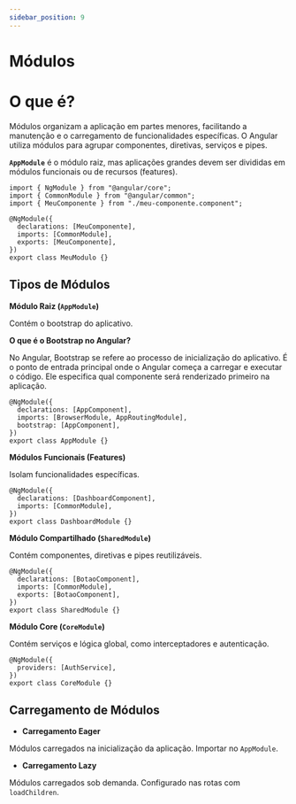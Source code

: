 ```yaml
---
sidebar_position: 9
---
```


# Módulos

# O que é?

Módulos organizam a aplicação em partes menores, facilitando a manutenção e o carregamento de funcionalidades específicas. O Angular utiliza módulos para agrupar componentes, diretivas, serviços e pipes.

**`AppModule`** é o módulo raiz, mas aplicações grandes devem ser divididas em módulos funcionais ou de recursos (features).

```tsx
import { NgModule } from "@angular/core";
import { CommonModule } from "@angular/common";
import { MeuComponente } from "./meu-componente.component";

@NgModule({
  declarations: [MeuComponente],
  imports: [CommonModule],
  exports: [MeuComponente],
})
export class MeuModulo {}
```

## Tipos de Módulos

**Módulo Raiz (`AppModule`)**

Contém o bootstrap do aplicativo.

**O que é o Bootstrap no Angular?**

No Angular, Bootstrap se refere ao processo de inicialização do aplicativo. É o ponto de entrada principal onde o Angular começa a carregar e executar o código. Ele especifica qual componente será renderizado primeiro na aplicação.

```tsx
@NgModule({
  declarations: [AppComponent],
  imports: [BrowserModule, AppRoutingModule],
  bootstrap: [AppComponent],
})
export class AppModule {}
```

**Módulos Funcionais (Features)**

Isolam funcionalidades específicas.

```tsx
@NgModule({
  declarations: [DashboardComponent],
  imports: [CommonModule],
})
export class DashboardModule {}
```

**Módulo Compartilhado (`SharedModule`)**

Contém componentes, diretivas e pipes reutilizáveis.

```tsx
@NgModule({
  declarations: [BotaoComponent],
  imports: [CommonModule],
  exports: [BotaoComponent],
})
export class SharedModule {}
```

**Módulo Core (`CoreModule`)**

Contém serviços e lógica global, como interceptadores e autenticação.

```tsx
@NgModule({
  providers: [AuthService],
})
export class CoreModule {}
```

## Carregamento de Módulos

- **Carregamento Eager**

Módulos carregados na inicialização da aplicação. Importar no `AppModule`.

- **Carregamento Lazy**

Módulos carregados sob demanda. Configurado nas rotas com `loadChildren`.
